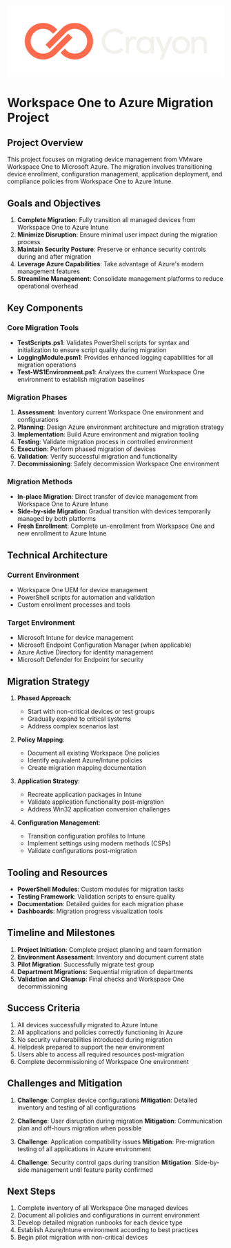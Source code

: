 ![Crayon Logo](../assests/img/Crayon-Logo-RGB-Negative.svg)

# Workspace One to Azure Migration Project

## Project Overview

This project focuses on migrating device management from VMware Workspace One to Microsoft Azure. The migration involves transitioning device enrollment, configuration management, application deployment, and compliance policies from Workspace One to Azure Intune.

## Goals and Objectives

1. **Complete Migration**: Fully transition all managed devices from Workspace One to Azure Intune
2. **Minimize Disruption**: Ensure minimal user impact during the migration process
3. **Maintain Security Posture**: Preserve or enhance security controls during and after migration
4. **Leverage Azure Capabilities**: Take advantage of Azure's modern management features
5. **Streamline Management**: Consolidate management platforms to reduce operational overhead

## Key Components

### Core Migration Tools

- **TestScripts.ps1**: Validates PowerShell scripts for syntax and initialization to ensure script quality during migration
- **LoggingModule.psm1**: Provides enhanced logging capabilities for all migration operations
- **Test-WS1Environment.ps1**: Analyzes the current Workspace One environment to establish migration baselines

### Migration Phases

1. **Assessment**: Inventory current Workspace One environment and configurations
2. **Planning**: Design Azure environment architecture and migration strategy
3. **Implementation**: Build Azure environment and migration tooling
4. **Testing**: Validate migration process in controlled environment
5. **Execution**: Perform phased migration of devices
6. **Validation**: Verify successful migration and functionality
7. **Decommissioning**: Safely decommission Workspace One environment

### Migration Methods

- **In-place Migration**: Direct transfer of device management from Workspace One to Azure Intune
- **Side-by-side Migration**: Gradual transition with devices temporarily managed by both platforms
- **Fresh Enrollment**: Complete un-enrollment from Workspace One and new enrollment to Azure Intune

## Technical Architecture

### Current Environment

- Workspace One UEM for device management
- PowerShell scripts for automation and validation
- Custom enrollment processes and tools

### Target Environment

- Microsoft Intune for device management
- Microsoft Endpoint Configuration Manager (when applicable)
- Azure Active Directory for identity management
- Microsoft Defender for Endpoint for security

## Migration Strategy

1. **Phased Approach**:
   - Start with non-critical devices or test groups
   - Gradually expand to critical systems
   - Address complex scenarios last

2. **Policy Mapping**:
   - Document all existing Workspace One policies
   - Identify equivalent Azure/Intune policies
   - Create migration mapping documentation

3. **Application Strategy**:
   - Recreate application packages in Intune
   - Validate application functionality post-migration
   - Address Win32 application conversion challenges

4. **Configuration Management**:
   - Transition configuration profiles to Intune
   - Implement settings using modern methods (CSPs)
   - Validate configurations post-migration

## Tooling and Resources

- **PowerShell Modules**: Custom modules for migration tasks
- **Testing Framework**: Validation scripts to ensure quality
- **Documentation**: Detailed guides for each migration phase
- **Dashboards**: Migration progress visualization tools

## Timeline and Milestones

1. **Project Initiation**: Complete project planning and team formation
2. **Environment Assessment**: Inventory and document current state
3. **Pilot Migration**: Successfully migrate test group
4. **Department Migrations**: Sequential migration of departments
5. **Validation and Cleanup**: Final checks and Workspace One decommissioning

## Success Criteria

1. All devices successfully migrated to Azure Intune
2. All applications and policies correctly functioning in Azure
3. No security vulnerabilities introduced during migration
4. Helpdesk prepared to support the new environment
5. Users able to access all required resources post-migration
6. Complete decommissioning of Workspace One environment

## Challenges and Mitigation

1. **Challenge**: Complex device configurations
   **Mitigation**: Detailed inventory and testing of all configurations

2. **Challenge**: User disruption during migration
   **Mitigation**: Communication plan and off-hours migration when possible

3. **Challenge**: Application compatibility issues
   **Mitigation**: Pre-migration testing of all applications in Azure environment

4. **Challenge**: Security control gaps during transition
   **Mitigation**: Side-by-side management until feature parity confirmed

## Next Steps

1. Complete inventory of all Workspace One managed devices
2. Document all policies and configurations in current environment
3. Develop detailed migration runbooks for each device type
4. Establish Azure/Intune environment according to best practices
5. Begin pilot migration with non-critical devices 
